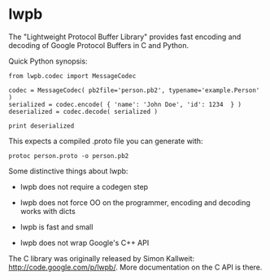 lwpb
====

The "Lightweight Protocol Buffer Library" provides fast encoding and decoding of Google Protocol Buffers in C and Python.

Quick Python synopsis:

    from lwpb.codec import MessageCodec

    codec = MessageCodec( pb2file='person.pb2', typename='example.Person' )
    serialized = codec.encode( { 'name': 'John Doe', 'id': 1234  } )
    deserialized = codec.decode( serialized )

    print deserialized

This expects a compiled .proto file you can generate with:

    protoc person.proto -o person.pb2

Some distinctive things about lwpb:

  * lwpb does not require a codegen step

  * lwpb does not force OO on the programmer, encoding and decoding works with dicts

  * lwpb is fast and small

  * lwpb does not wrap Google's C++ API

The C library was originally released by Simon Kallweit: http://code.google.com/p/lwpb/. More documentation on the C API is there.

